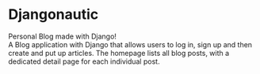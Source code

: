 # Djangonautic
Personal Blog made with Django!
<br> A Blog application with Django that allows users to log in, sign up and then create and put up articles. The homepage lists all blog posts, with a dedicated detail page for each individual post.
